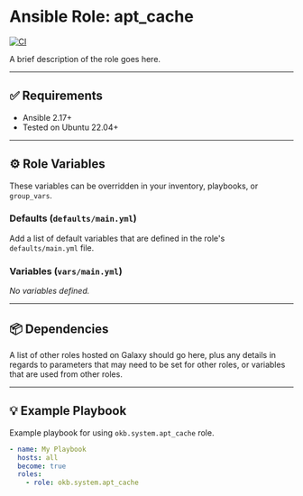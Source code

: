 # Ansible Role: apt_cache

[![CI](https://github.com/1000Bulbs/ansible.system/actions/workflows/role-apt_cache.yml/badge.svg)](https://github.com/1000Bulbs/ansible.system/actions/workflows/role-apt_cache.yml)

A brief description of the role goes here.

---

## ✅ Requirements

- Ansible 2.17+
- Tested on Ubuntu 22.04+

---

## ⚙️ Role Variables

These variables can be overridden in your inventory, playbooks, or `group_vars`.

### Defaults (`defaults/main.yml`)

Add a list of default variables that are defined in the role's `defaults/main.yml` file.

### Variables (`vars/main.yml`)

_No variables defined._

---

## 📦 Dependencies

A list of other roles hosted on Galaxy should go here, plus any details in regards to parameters that may need to be
set for other roles, or variables that are used from other roles.

---

## 💡 Example Playbook

Example playbook for using `okb.system.apt_cache` role.

```yaml
- name: My Playbook
  hosts: all
  become: true
  roles:
    - role: okb.system.apt_cache
```
